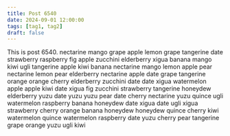 ```yaml
---
title: Post 6540
date: 2024-09-01 12:00:00
tags: [tag1, tag2]
draft: false
---
```

This is post 6540.
nectarine
mango
grape
apple
lemon
grape
tangerine
date
strawberry
raspberry
fig
apple
zucchini
elderberry
xigua
banana
mango
kiwi
ugli
tangerine
apple
kiwi
banana
nectarine
mango
lemon
apple
pear
nectarine
lemon
pear
elderberry
nectarine
apple
date
grape
tangerine
orange
orange
cherry
elderberry
zucchini
date
date
xigua
watermelon
apple
apple
kiwi
date
xigua
fig
zucchini
strawberry
tangerine
honeydew
elderberry
yuzu
date
yuzu
yuzu
pear
date
cherry
nectarine
yuzu
quince
ugli
watermelon
raspberry
banana
honeydew
date
xigua
date
ugli
xigua
strawberry
cherry
orange
banana
honeydew
honeydew
quince
cherry
kiwi
watermelon
quince
watermelon
raspberry
date
yuzu
cherry
pear
tangerine
grape
orange
yuzu
ugli
kiwi
